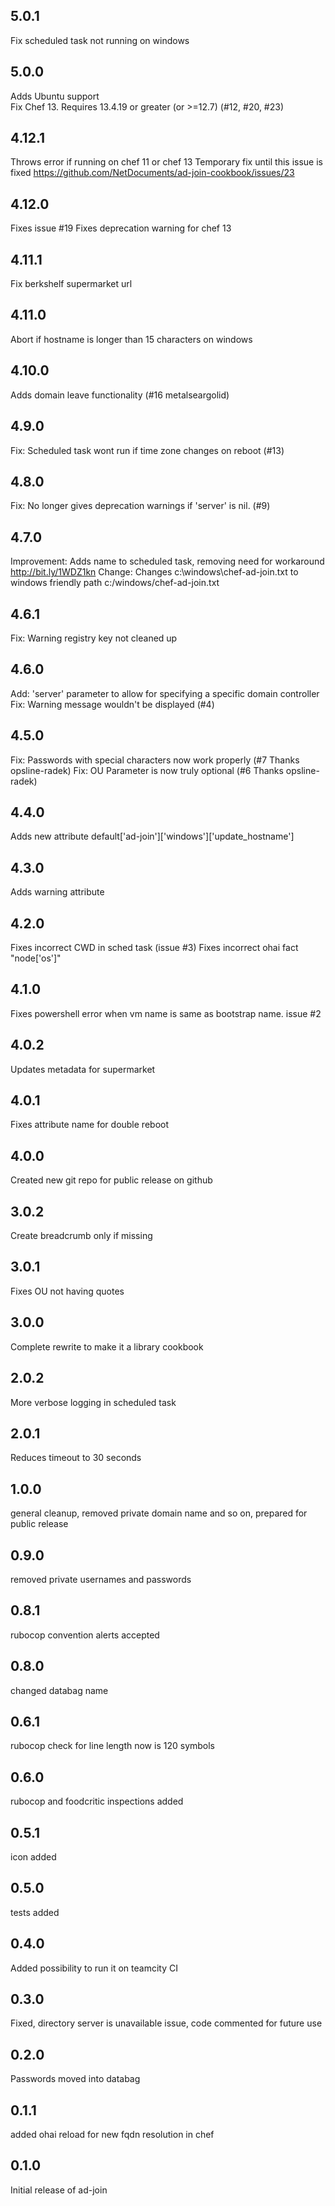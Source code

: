5.0.1
-----
Fix scheduled task not running on windows

5.0.0
-----
Adds Ubuntu support  
Fix Chef 13. Requires 13.4.19 or greater (or >=12.7) (#12, #20, #23)

4.12.1
------
Throws error if running on chef 11 or chef 13
Temporary fix until this issue is fixed https://github.com/NetDocuments/ad-join-cookbook/issues/23

4.12.0
------
Fixes issue #19
Fixes deprecation warning for chef 13

4.11.1
------
Fix berkshelf supermarket url

4.11.0
------
Abort if hostname is longer than 15 characters on windows

4.10.0
------
Adds domain leave functionality (#16 metalseargolid)

4.9.0
-----
Fix: Scheduled task wont run if time zone changes on reboot (#13)

4.8.0
-----
Fix: No longer gives deprecation warnings if 'server' is nil. (#9)

4.7.0
-----
Improvement: Adds name to scheduled task, removing need for workaround http://bit.ly/1WDZ1kn
Change: Changes c:\\windows\\chef-ad-join.txt to windows friendly path c:/windows/chef-ad-join.txt

4.6.1
-----
Fix: Warning registry key not cleaned up

4.6.0
-----
Add: 'server' parameter to allow for specifying a specific domain controller
Fix: Warning message wouldn't be displayed (#4)

4.5.0
-----
Fix: Passwords with special characters now work properly (#7 Thanks opsline-radek)
Fix: OU Parameter is now truly optional (#6 Thanks opsline-radek)

4.4.0
-----
Adds new attribute default['ad-join']['windows']['update_hostname']

4.3.0
-----
Adds warning attribute

4.2.0
-----
Fixes incorrect CWD in sched task (issue #3)
Fixes incorrect ohai fact "node['os']"

4.1.0
-----
Fixes powershell error when vm name is same as bootstrap name.  issue #2

4.0.2
-----
Updates metadata for supermarket

4.0.1
-----
Fixes attribute name for double reboot

4.0.0
-----
Created new git repo for public release on github

3.0.2
-----
Create breadcrumb only if missing

3.0.1
-----
Fixes OU not having quotes

3.0.0
-----
Complete rewrite to make it a library cookbook

2.0.2
-----
More verbose logging in scheduled task

2.0.1
-----
Reduces timeout to 30 seconds

1.0.0
-----
general cleanup, removed private domain name and so on, prepared for public release

0.9.0
-----
removed private usernames and passwords

0.8.1
-----
rubocop convention alerts accepted

0.8.0
-----
changed databag name

0.6.1
-----
rubocop check for line length now is 120 symbols

0.6.0
-----
rubocop and foodcritic inspections added

0.5.1
-----
icon added

0.5.0
-----
tests added

0.4.0
-----
Added possibility to run it on teamcity CI

0.3.0
-----
Fixed, directory server is unavailable issue, code commented for future use

0.2.0
-----
Passwords moved into databag

0.1.1
-----
added ohai reload for new fqdn resolution in chef

0.1.0
-----
Initial release of ad-join
